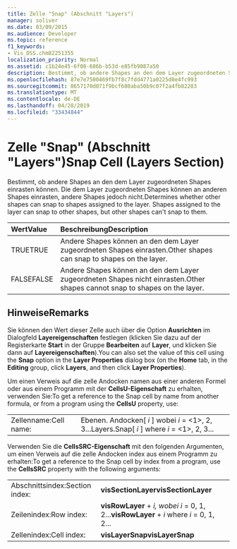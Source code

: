 ```yaml
---
title: Zelle "Snap" (Abschnitt "Layers")
manager: soliver
ms.date: 03/09/2015
ms.audience: Developer
ms.topic: reference
f1_keywords:
- Vis_DSS.chm82251355
localization_priority: Normal
ms.assetid: c1b24e45-6f08-686b-b53d-e85fb9087a50
description: Bestimmt, ob andere Shapes an den dem Layer zugeordneten Shapes einrasten können. Die dem Layer zugeordneten Shapes können an anderen Shapes einrasten, andere Shapes jedoch nicht.
ms.openlocfilehash: 87e7e7500469fb7f8c7fdd4771a0225d0e4fc993
ms.sourcegitcommit: 8657170d071f9bcf680aba50b9c07f2a4fb82283
ms.translationtype: MT
ms.contentlocale: de-DE
ms.lasthandoff: 04/28/2019
ms.locfileid: "33434844"
---
```

# <a name="snap-cell-layers-section"></a><span data-ttu-id="650a0-104">Zelle "Snap" (Abschnitt "Layers")</span><span class="sxs-lookup"><span data-stu-id="650a0-104">Snap Cell (Layers Section)</span></span>

<span data-ttu-id="650a0-p102">Bestimmt, ob andere Shapes an den dem Layer zugeordneten Shapes einrasten können. Die dem Layer zugeordneten Shapes können an anderen Shapes einrasten, andere Shapes jedoch nicht.</span><span class="sxs-lookup"><span data-stu-id="650a0-p102">Determines whether other shapes can snap to shapes assigned to the layer. Shapes assigned to the layer can snap to other shapes, but other shapes can't snap to them.</span></span>
  
|<span data-ttu-id="650a0-107">**Wert**</span><span class="sxs-lookup"><span data-stu-id="650a0-107">**Value**</span></span>|<span data-ttu-id="650a0-108">**Beschreibung**</span><span class="sxs-lookup"><span data-stu-id="650a0-108">**Description**</span></span>|
|:-----|:-----|
|<span data-ttu-id="650a0-109">TRUE</span><span class="sxs-lookup"><span data-stu-id="650a0-109">TRUE</span></span>  <br/> |<span data-ttu-id="650a0-110">Andere Shapes können an den dem Layer zugeordneten Shapes einrasten.</span><span class="sxs-lookup"><span data-stu-id="650a0-110">Other shapes can snap to shapes on the layer.</span></span>  <br/> |
|<span data-ttu-id="650a0-111">FALSE</span><span class="sxs-lookup"><span data-stu-id="650a0-111">FALSE</span></span>  <br/> |<span data-ttu-id="650a0-112">Andere Shapes können an den dem Layer zugeordneten Shapes nicht einrasten.</span><span class="sxs-lookup"><span data-stu-id="650a0-112">Other shapes cannot snap to shapes on the layer.</span></span>  <br/> |
   
## <a name="remarks"></a><span data-ttu-id="650a0-113">Hinweise</span><span class="sxs-lookup"><span data-stu-id="650a0-113">Remarks</span></span>

<span data-ttu-id="650a0-114">Sie können den Wert dieser Zelle auch über die Option **Ausrichten** im Dialogfeld **Layereigenschaften** festlegen (klicken Sie dazu auf der Registerkarte **Start** in der Gruppe **Bearbeiten** auf **Layer**, und klicken Sie dann auf **Layereigenschaften**).</span><span class="sxs-lookup"><span data-stu-id="650a0-114">You can also set the value of this cell using the **Snap** option in the **Layer Properties** dialog box (on the **Home** tab, in the **Editing** group, click **Layers**, and then click **Layer Properties**).</span></span>
  
<span data-ttu-id="650a0-115">Um einen Verweis auf die zelle Andocken namen aus einer anderen Formel oder aus einem Programm mit der **CellsU-Eigenschaft** zu erhalten, verwenden Sie:</span><span class="sxs-lookup"><span data-stu-id="650a0-115">To get a reference to the Snap cell by name from another formula, or from a program using the **CellsU** property, use:</span></span> 
  
|||
|:-----|:-----|
|<span data-ttu-id="650a0-116">Zellenname:</span><span class="sxs-lookup"><span data-stu-id="650a0-116">Cell name:</span></span>  <br/> |<span data-ttu-id="650a0-117">Ebenen. Andocken[ *i* ] wobei *i* = <1>, 2, 3...</span><span class="sxs-lookup"><span data-stu-id="650a0-117">Layers.Snap[ *i*  ] where  *i*  = <1>, 2, 3...</span></span>  <br/> |
   
<span data-ttu-id="650a0-118">Verwenden Sie die **CellsSRC-Eigenschaft** mit den folgenden Argumenten, um einen Verweis auf die zelle Andocken index aus einem Programm zu erhalten:</span><span class="sxs-lookup"><span data-stu-id="650a0-118">To get a reference to the Snap cell by index from a program, use the **CellsSRC** property with the following arguments:</span></span> 
  
|||
|:-----|:-----|
|<span data-ttu-id="650a0-119">Abschnittsindex:</span><span class="sxs-lookup"><span data-stu-id="650a0-119">Section index:</span></span>  <br/> |<span data-ttu-id="650a0-120">**visSectionLayer**</span><span class="sxs-lookup"><span data-stu-id="650a0-120">**visSectionLayer**</span></span> <br/> |
|<span data-ttu-id="650a0-121">Zeilenindex:</span><span class="sxs-lookup"><span data-stu-id="650a0-121">Row index:</span></span>  <br/> |<span data-ttu-id="650a0-122">**visRowLayer**  +   *i,* *wobei i* = 0, 1, 2...</span><span class="sxs-lookup"><span data-stu-id="650a0-122">**visRowLayer** +  *i*  where  *i*  = 0, 1, 2...</span></span>  <br/> |
|<span data-ttu-id="650a0-123">Zellenindex:</span><span class="sxs-lookup"><span data-stu-id="650a0-123">Cell index:</span></span>  <br/> |<span data-ttu-id="650a0-124">**visLayerSnap**</span><span class="sxs-lookup"><span data-stu-id="650a0-124">**visLayerSnap**</span></span> <br/> |
   

